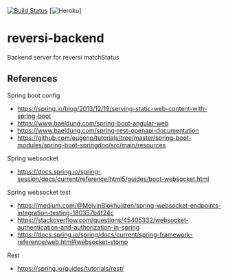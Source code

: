 [![Build Status](https://travis-ci.org/xcesco/reversi-backend.svg?branch=master)](https://travis-ci.org/xcesco/reversi-backend)
[![Heroku](https://heroku-badge.herokuapp.com/?app=fmt-reversi)]

# reversi-backend
Backend server for reversi matchStatus

## References
Spring boot config
 - https://spring.io/blog/2013/12/19/serving-static-web-content-with-spring-boot
 - https://www.baeldung.com/spring-boot-angular-web
 - https://www.baeldung.com/spring-rest-openapi-documentation
 - https://github.com/eugenp/tutorials/tree/master/spring-boot-modules/spring-boot-springdoc/src/main/resources
 
 Spring websocket 
 - https://docs.spring.io/spring-session/docs/current/reference/html5/guides/boot-websocket.html
 
 Spring websocket test
 - https://medium.com/@MelvinBlokhuijzen/spring-websocket-endpoints-integration-testing-180357b4f24c
 - https://stackoverflow.com/questions/45405332/websocket-authentication-and-authorization-in-spring
 - https://docs.spring.io/spring/docs/current/spring-framework-reference/web.html#websocket-stomp
 
 Rest 
 - https://spring.io/guides/tutorials/rest/
